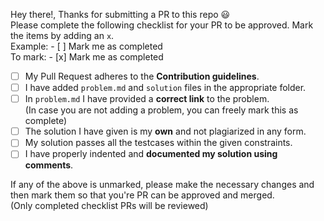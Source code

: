 Hey there!, Thanks for submitting a PR to this repo :smiley:  
Please complete the following checklist for your PR to be approved. Mark the items by adding an `x`.   
Example:  - [ ] Mark me as completed  
To mark: - [x] Mark me as completed

- [ ] My Pull Request adheres to the **Contribution guidelines**.
- [ ] I have added `problem.md` and `solution` files in the appropriate folder.
- [ ] In `problem.md` I have provided a **correct link** to the problem.  
  (In case you are not adding a problem, you can freely mark this as complete)
- [ ] The solution I have given is my **own** and not plagiarized in any form.
- [ ] My solution passes all the testcases within the given constraints.
- [ ] I have properly indented and **documented my solution using comments**.

If any of the above is unmarked, please make the necessary changes and then mark them so that you're PR can be approved and merged.  
(Only completed checklist PRs will be reviewed)   
